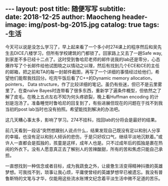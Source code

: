 ﻿﻿﻿---layout:    posttitle:    随便写写subtitle:    date:    2018-12-25author:    Maochengheader-image:    img/post-bg-2015.jpgcatalog:    truetags:    -生活---今天可以说是没怎么学习了，早上起来看了一个多小时274课上的程序然后和吴先生去DICE八楼学习，但所有学校建筑的门都锁了。回家路上又去了一趟Safe way,到家差不多已经十二点了。这时受到鲁哈尼老师的邮件说我的lab还是零分，心态爆炸写了个长邮件给他试图晓之以情动之以理，然后有找到几个ECE和CE的主任的邮箱，把之前和TA的每一封邮件截图，再写了一个详细的事情经过给他们，希望他们能帮我找回分。吃完午饭后看了C++的Dynamic memory allocation，  pointers， Data structure，作了比较详细的笔记。虽仍有些迷，但已不是云里雾里了。在查naïve Bayes时连带看了很多东西，重新学了遍条件概型，但依然之了解了皮毛。在晚上五点左右不知为何头疼欲裂，晚上看Huffman encoding 的计划是泡汤了。准备睡觉时鲁哈尼的回复到了，有些进展但现在的问题在于找不到我当初的post lab当时也没有拍照。希望能找到解决的办法吧。这几天糟心事太多，影响了学习。274不挂科，找回lab的分将会是最好的结果。前几天看到一段话“突然想跟别人说点什么，结果发现自己既没有足以和别人分享的幸福，也没有足以和别人倾诉的悲伤，于是只好叹口气，继续平淡地沉默着。”或许人一直都会是孤独的，孩童是这样，成年人也是。只不过成年后的孤独是裹在热闹的外衣下。没有人愿意真正去了解别人的苦辣酸甜，所有的苦和焦虑只能自己承担。一直想找到一种信念或者目标，成为我蔬食之外，让疲惫生活变得精神抖擞的英雄梦想。可我找不到，琐事让我心烦，平庸使曾经的英雄梦想早已被遗忘。我没有普鲁斯特的文笔与才华，仅能用这些流水账博文纪念着平淡生活中微不足道的苦乐。 